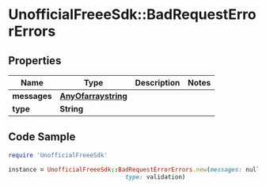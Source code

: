 # UnofficialFreeeSdk::BadRequestErrorErrors

## Properties

Name | Type | Description | Notes
------------ | ------------- | ------------- | -------------
**messages** | [**AnyOfarraystring**](AnyOfarraystring.md) |  | 
**type** | **String** |  | 

## Code Sample

```ruby
require 'UnofficialFreeeSdk'

instance = UnofficialFreeeSdk::BadRequestErrorErrors.new(messages: null,
                                 type: validation)
```


